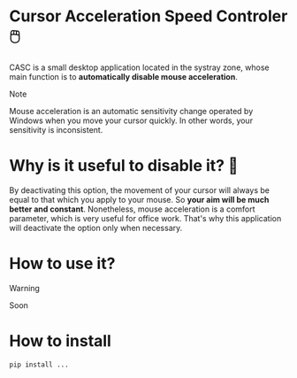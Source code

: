 # Cursor Acceleration Speed Controler 🖱️
CASC is a small desktop application located in the systray zone, whose main function is to **automatically disable mouse acceleration**.

> [!NOTE]
> Mouse acceleration is an automatic sensitivity change operated by Windows when you move your cursor quickly. In other words, your sensitivity is inconsistent.


# Why is it useful to disable it? 🎯
By deactivating this option, the movement of your cursor will always be equal to that which you apply to your mouse. So **your aim will be much better and constant**.
Nonetheless, mouse acceleration is a comfort parameter, which is very useful for office work. That's why this application will deactivate the option only when necessary. 

# How to use it?
> [!WARNING]
> Soon


# How to install
```
pip install ...
```




